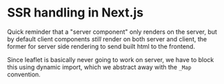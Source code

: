 # SSR handling in Next.js

Quick reminder that a "server component" only renders on the server, but
by default client components *still* render on both server and client, the former
for server side rendering to send built html to the frontend. 

Since leaflet is basically never going to work on server, we have to block
this using dynamic import, which we abstract away with the `_Map` convention.